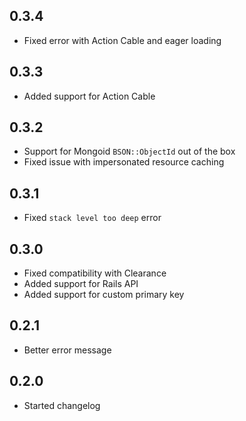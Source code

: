 ## 0.3.4

- Fixed error with Action Cable and eager loading

## 0.3.3

- Added support for Action Cable

## 0.3.2

- Support for Mongoid `BSON::ObjectId` out of the box
- Fixed issue with impersonated resource caching

## 0.3.1

- Fixed `stack level too deep` error

## 0.3.0

- Fixed compatibility with Clearance
- Added support for Rails API
- Added support for custom primary key

## 0.2.1

- Better error message

## 0.2.0

- Started changelog
